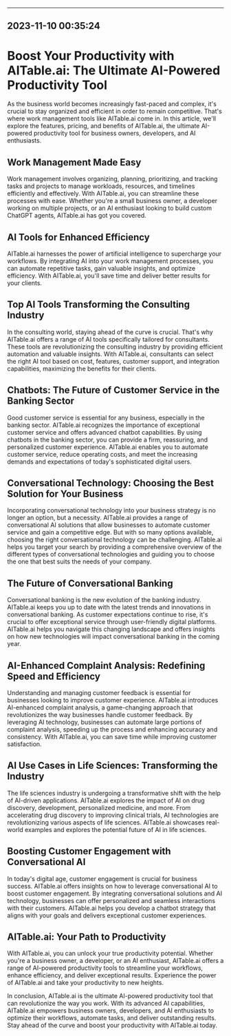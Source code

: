 

---------------------------------------------
2023-11-10 00:35:24
---------------------------------------------

# Boost Your Productivity with AITable.ai: The Ultimate AI-Powered Productivity Tool

As the business world becomes increasingly fast-paced and complex, it's crucial to stay organized and efficient in order to remain competitive. That's where work management tools like AITable.ai come in. In this article, we'll explore the features, pricing, and benefits of AITable.ai, the ultimate AI-powered productivity tool for business owners, developers, and AI enthusiasts.

## Work Management Made Easy

Work management involves organizing, planning, prioritizing, and tracking tasks and projects to manage workloads, resources, and timelines efficiently and effectively. With AITable.ai, you can streamline these processes with ease. Whether you're a small business owner, a developer working on multiple projects, or an AI enthusiast looking to build custom ChatGPT agents, AITable.ai has got you covered.

## AI Tools for Enhanced Efficiency

AITable.ai harnesses the power of artificial intelligence to supercharge your workflows. By integrating AI into your work management processes, you can automate repetitive tasks, gain valuable insights, and optimize efficiency. With AITable.ai, you'll save time and deliver better results for your clients.

## Top AI Tools Transforming the Consulting Industry

In the consulting world, staying ahead of the curve is crucial. That's why AITable.ai offers a range of AI tools specifically tailored for consultants. These tools are revolutionizing the consulting industry by providing efficient automation and valuable insights. With AITable.ai, consultants can select the right AI tool based on cost, features, customer support, and integration capabilities, maximizing the benefits for their clients.

## Chatbots: The Future of Customer Service in the Banking Sector

Good customer service is essential for any business, especially in the banking sector. AITable.ai recognizes the importance of exceptional customer service and offers advanced chatbot capabilities. By using chatbots in the banking sector, you can provide a firm, reassuring, and personalized customer experience. AITable.ai enables you to automate customer service, reduce operating costs, and meet the increasing demands and expectations of today's sophisticated digital users.

## Conversational Technology: Choosing the Best Solution for Your Business

Incorporating conversational technology into your business strategy is no longer an option, but a necessity. AITable.ai provides a range of conversational AI solutions that allow businesses to automate customer service and gain a competitive edge. But with so many options available, choosing the right conversational technology can be challenging. AITable.ai helps you target your search by providing a comprehensive overview of the different types of conversational technologies and guiding you to choose the one that best suits the needs of your company.

## The Future of Conversational Banking

Conversational banking is the new evolution of the banking industry. AITable.ai keeps you up to date with the latest trends and innovations in conversational banking. As customer expectations continue to rise, it's crucial to offer exceptional service through user-friendly digital platforms. AITable.ai helps you navigate this changing landscape and offers insights on how new technologies will impact conversational banking in the coming year.

## AI-Enhanced Complaint Analysis: Redefining Speed and Efficiency

Understanding and managing customer feedback is essential for businesses looking to improve customer experience. AITable.ai introduces AI-enhanced complaint analysis, a game-changing approach that revolutionizes the way businesses handle customer feedback. By leveraging AI technology, businesses can automate large portions of complaint analysis, speeding up the process and enhancing accuracy and consistency. With AITable.ai, you can save time while improving customer satisfaction.

## AI Use Cases in Life Sciences: Transforming the Industry

The life sciences industry is undergoing a transformative shift with the help of AI-driven applications. AITable.ai explores the impact of AI on drug discovery, development, personalized medicine, and more. From accelerating drug discovery to improving clinical trials, AI technologies are revolutionizing various aspects of life sciences. AITable.ai showcases real-world examples and explores the potential future of AI in life sciences.

## Boosting Customer Engagement with Conversational AI

In today's digital age, customer engagement is crucial for business success. AITable.ai offers insights on how to leverage conversational AI to boost customer engagement. By integrating conversational solutions and AI technology, businesses can offer personalized and seamless interactions with their customers. AITable.ai helps you develop a chatbot strategy that aligns with your goals and delivers exceptional customer experiences.

## AITable.ai: Your Path to Productivity

With AITable.ai, you can unlock your true productivity potential. Whether you're a business owner, a developer, or an AI enthusiast, AITable.ai offers a range of AI-powered productivity tools to streamline your workflows, enhance efficiency, and deliver exceptional results. Experience the power of AITable.ai and take your productivity to new heights.

In conclusion, AITable.ai is the ultimate AI-powered productivity tool that can revolutionize the way you work. With its advanced AI capabilities, AITable.ai empowers business owners, developers, and AI enthusiasts to optimize their workflows, automate tasks, and deliver outstanding results. Stay ahead of the curve and boost your productivity with AITable.ai today.